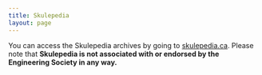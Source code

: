 ```yaml
---
title: Skulepedia
layout: page
---
```


You can access the Skulepedia archives by going to [skulepedia.ca](https://skulepedia.ca). Please note that **Skulepedia is not associated with or endorsed by the Engineering Society in any way.**